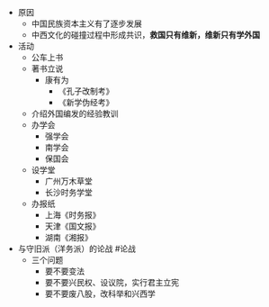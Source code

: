 - 原因
	- 中国民族资本主义有了逐步发展
	- 中西文化的碰撞过程中形成共识，**救国只有维新，维新只有学外国**
- 活动
	- 公车上书
	- 著书立说
		- 康有为
			- 《孔子改制考》
			- 《新学伪经考》
	- 介绍外国编发的经验教训
	- 办学会
		- 强学会
		- 南学会
		- 保国会
	- 设学堂
		- 广州万木草堂
		- 长沙时务学堂
	- 办报纸
		- 上海《时务报》
		- 天津《国文报》
		- 湖南《湘报》
- 与守旧派（洋务派）的论战 #论战
	- 三个问题
		- 要不要变法
		- 要不要兴民权、设议院，实行君主立宪
		- 要不要废八股，改科举和兴西学